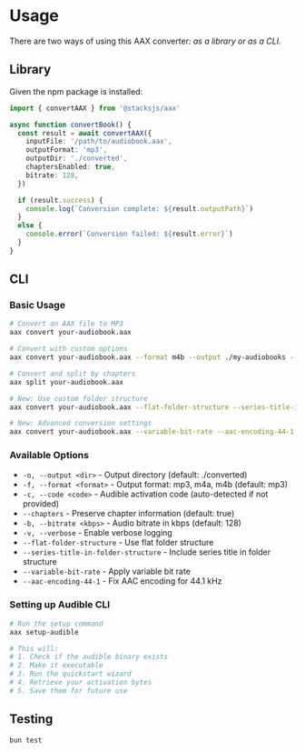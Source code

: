 # Usage

There are two ways of using this AAX converter: _as a library or as a CLI._

## Library

Given the npm package is installed:

```ts
import { convertAAX } from '@stacksjs/aax'

async function convertBook() {
  const result = await convertAAX({
    inputFile: '/path/to/audiobook.aax',
    outputFormat: 'mp3',
    outputDir: './converted',
    chaptersEnabled: true,
    bitrate: 128,
  })

  if (result.success) {
    console.log(`Conversion complete: ${result.outputPath}`)
  }
  else {
    console.error(`Conversion failed: ${result.error}`)
  }
}
```

## CLI

### Basic Usage

```bash
# Convert an AAX file to MP3
aax convert your-audiobook.aax

# Convert with custom options
aax convert your-audiobook.aax --format m4b --output ./my-audiobooks --bitrate 192

# Convert and split by chapters
aax split your-audiobook.aax

# New: Use custom folder structure
aax convert your-audiobook.aax --flat-folder-structure --series-title-in-folder-structure

# New: Advanced conversion settings
aax convert your-audiobook.aax --variable-bit-rate --aac-encoding-44-1
```

### Available Options

- `-o, --output <dir>` - Output directory (default: ./converted)
- `-f, --format <format>` - Output format: mp3, m4a, m4b (default: mp3)
- `-c, --code <code>` - Audible activation code (auto-detected if not provided)
- `--chapters` - Preserve chapter information (default: true)
- `-b, --bitrate <kbps>` - Audio bitrate in kbps (default: 128)
- `-v, --verbose` - Enable verbose logging
- `--flat-folder-structure` - Use flat folder structure
- `--series-title-in-folder-structure` - Include series title in folder structure
- `--variable-bit-rate` - Apply variable bit rate
- `--aac-encoding-44-1` - Fix AAC encoding for 44.1 kHz

### Setting up Audible CLI

```bash
# Run the setup command
aax setup-audible

# This will:
# 1. Check if the audible binary exists
# 2. Make it executable
# 3. Run the quickstart wizard
# 4. Retrieve your activation bytes
# 5. Save them for future use
```

## Testing

```bash
bun test
```
